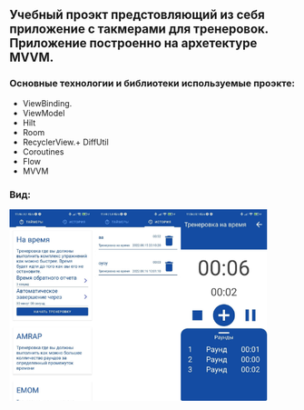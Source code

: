 <p><h2>Учебный проэкт предстовляющий из себя приложение с такмерами для тренеровок. Приложение построенно на архетектуре MVVM.
<p><h3>Основные технологии и библиотеки используемые проэкте:</h3></p>

- ViewBinding.
- ViewModel
- Hilt
- Room
- RecyclerView.+ DiffUtil
- Coroutines
- Flow
- MVVM

<p><h3>Вид:</h3></p>
<img src="https://github.com/kiselyv77/CrossFitTimers/blob/main/screens/screen1.jpg" width="30%" height="30%" align="left" />
<img src="https://github.com/kiselyv77/CrossFitTimers/blob/main/screens/screen2.jpg" width="30%" height="30%" align="left" />
<img src="https://github.com/kiselyv77/CrossFitTimers/blob/main/screens/screen3.jpg" width="30%" height="30%" align="left" />

